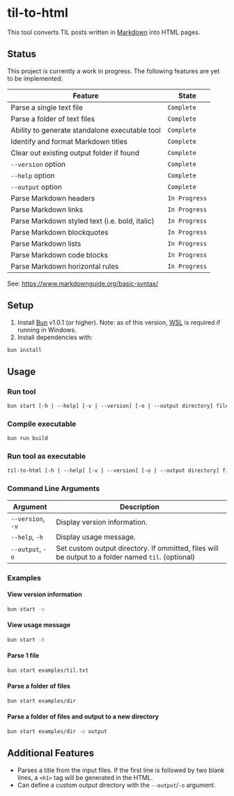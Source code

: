 # til-to-html

This tool converts TIL posts written in [Markdown](https://www.markdownguide.org/) into HTML pages.

## Status

This project is currently a work in progress. The following features are yet to be implemented:

| Feature                                        | State         |
| ---------------------------------------------- | ------------- |
| Parse a single text file                       | `Complete`    |
| Parse a folder of text files                   | `Complete`    |
| Ability to generate standalone executable tool | `Complete`    |
| Identify and format Markdown titles            | `Complete`    |
| Clear out existing output folder if found      | `Complete`    |
| `--version` option                             | `Complete`    |
| `--help` option                                | `Complete`    |
| `--output` option                              | `Complete`    |
| Parse Markdown headers                         | `In Progress` |
| Parse Markdown links                           | `In Progress` |
| Parse Markdown styled text (i.e. bold, italic) | `In Progress` |
| Parse Markdown blockquotes                     | `In Progress` |
| Parse Markdown lists                           | `In Progress` |
| Parse Markdown code blocks                     | `In Progress` |
| Parse Markdown horizontal rules                | `In Progress` |

See: https://www.markdownguide.org/basic-syntax/

## Setup

1. Install [Bun](https://bun.sh/) v1.0.1 (or higher). Note: as of this version, [WSL](https://learn.microsoft.com/en-us/windows/wsl/install) is required if running in Windows.
2. Install dependencies with:

```bash
bun install
```

## Usage

### Run tool

```bash
bun start [-h | --help] [-v | --version] [-o | --output directory] filename | directory
```

### Compile executable

```bash
bun run build
```

### Run tool as executable

```bash
til-to-html [-h | --help] [-v | --version] [-o | --output directory] filename | directory
```

### Command Line Arguments

| Argument          | Description                                                                                        |
| ----------------- | -------------------------------------------------------------------------------------------------- |
| `--version`, `-v` | Display version information.                                                                       |
| `--help`, `-h`    | Display usage message.                                                                             |
| `--output`, `-o`  | Set custom output directory. If ommitted, files will be output to a folder named `til`. (optional) |

### Examples

#### View version information

```bash
bun start -v
```

#### View usage message

```bash
bun start -h
```

#### Parse 1 file

```bash
bun start examples/til.txt
```

#### Parse a folder of files

```bash
bun start examples/dir
```

#### Parse a folder of files and output to a new directory

```bash
bun start examples/dir -o output
```

## Additional Features

- Parses a title from the input files. If the first line is followed by two blank lines, a `<h1>` tag will be generated in the HTML.
- Can define a custom output directory with the `--output`/`-o` argument.
